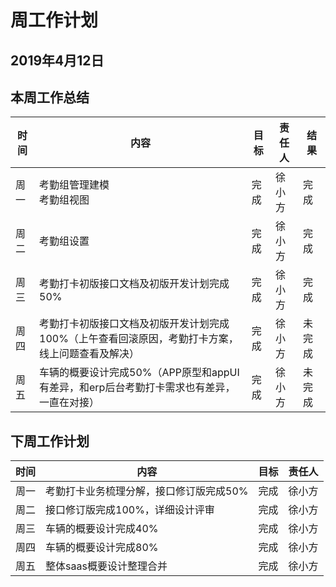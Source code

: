 # 周工作计划

## 2019年4月12日

## 本周工作总结

|时间|内容|目标|责任人|结果|
|--|--|--|--|--|
|周一|考勤组管理建模<br/>考勤组视图|完成|徐小方|完成|
|周二|考勤组设置|完成|徐小方|完成|
|周三|考勤打卡初版接口文档及初版开发计划完成50%|完成|徐小方|完成|
|周四|考勤打卡初版接口文档及初版开发计划完成100%（上午查看回滚原因，考勤打卡方案，线上问题查看及解决）|完成|徐小方|未完成|
|周五|车辆的概要设计完成50%（APP原型和appUI有差异，和erp后台考勤打卡需求也有差异，一直在对接）|完成|徐小方|未完成|

## 下周工作计划

|时间|内容|目标|责任人|
|--|--|--|--|
|周一|考勤打卡业务梳理分解，接口修订版完成50%|完成|徐小方|
|周二|接口修订版完成100%，详细设计评审|完成|徐小方|
|周三|车辆的概要设计完成40%|完成|徐小方|
|周四|车辆的概要设计完成80%|完成|徐小方|
|周五|整体saas概要设计整理合并|完成|徐小方|

